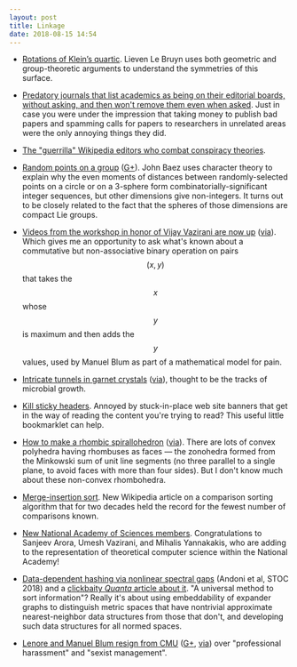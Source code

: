 ```yaml
---
layout: post
title: Linkage
date: 2018-08-15 14:54
---
```

* [Rotations of Klein’s quartic](http://www.neverendingbooks.org/rotations-of-kleins-quartic). Lieven Le Bruyn uses both geometric and group-theoretic arguments to understand the symmetries of this surface.

* [Predatory journals that list academics as being on their editorial boards, without asking, and then won't remove them  even when asked](https://www.chronicle.com/article/These-Professors-Don-t-Work/244120). Just in case you were under the impression that taking money to publish bad papers and spamming calls for papers to researchers in unrelated areas were the only annoying things they did.

* [The "guerrilla" Wikipedia editors who combat conspiracy theories](https://www.wired.com/story/guerrilla-wikipedia-editors-who-combat-conspiracy-theories/).

* [Random points on a group](https://johncarlosbaez.wordpress.com/2018/07/13/random-points-on-a-group/) ([G+](https://web.archive.org/web/20190210052433/https://plus.google.com/100003628603413742554/posts/P9QhLdSYy3n)). John Baez uses character theory to explain why the even moments of distances between randomly-selected points on a circle or on a 3-sphere form combinatorially-significant integer sequences, but other dimensions give non-integers. It turns out to be closely related to the fact that the spheres of those dimensions are compact Lie groups.

* [Videos from the workshop in honor of Vijay Vazirani are now up](https://www.cs.umd.edu/users/samir/stoc2018/) ([via](https://blog.computationalcomplexity.org/2018/08/the-future-of-tcs-workshop-celebrating.html)). Which gives me an opportunity to ask what's known about a commutative but non-associative binary operation on pairs $$(x,y)$$ that takes the $$x$$ whose $$y$$ is maximum and then adds the $$y$$ values, used by Manuel Blum as part of a mathematical model for pain. 

* [Intricate tunnels in garnet crystals](https://www.nytimes.com/2018/08/08/science/garnets-tunnels-microorganisms.html) ([via](https://www.metafilter.com/175835/garnet-tunnels)), thought to be the tracks of microbial growth.

* [Kill sticky headers](https://boingboing.net/2018/08/09/fixed-position-harmful.html). Annoyed by stuck-in-place web site banners that get in the way of reading the content you're trying to read? This useful little bookmarklet can help.

* [How to make a rhombic spirallohedron](http://www.cutoutfoldup.com/977-rhombic-spirallohedron.php) ([via](https://blogs.ams.org/blogonmathblogs/2018/04/30/arts-and-crafts-night/)). There are lots of convex polyhedra having rhombuses as faces — the zonohedra formed from the Minkowski sum of unit line segments (no three parallel to a single plane, to avoid faces with more than four sides). But I don't know much about these non-convex rhombohedra.

* [Merge-insertion sort](https://en.wikipedia.org/wiki/Merge-insertion_sort). New Wikipedia article on a comparison sorting algorithm that for two decades held the record for the fewest number of comparisons known.

* [New National Academy of Sciences members](http://www.nasonline.org/news-and-multimedia/news/May-1-2018-NAS-Election.html). Congratulations to Sanjeev Arora, Umesh Vazirani, and Mihalis Yannakakis, who are adding to the representation of theoretical computer science within the National Academy!

* [Data-dependent hashing via nonlinear spectral gaps](https://www.ilyaraz.org/static/papers/spectral_gap.pdf) (Andoni et al, STOC 2018) and a [clickbaity _Quanta_ article about it](https://www.quantamagazine.org/universal-method-to-sort-complex-information-found-20180813/). "A universal method to sort information"? Really it's about using embeddability of expander graphs to distinguish metric spaces that have nontrivial approximate nearest-neighbor data structures from those that don't, and developing such data structures for all normed spaces.

* [Lenore and Manuel Blum resign from CMU](http://www.post-gazette.com/business/tech-news/2018/08/14/lenore-manuel-blum-carnegie-mellon-university-school-computer-science-project-olympus/stories/201808140055) ([G+](https://web.archive.org/web/20190210052105/https://plus.google.com/100003628603413742554/posts/46JXpxQ754m), [via](https://news.ycombinator.com/item?id=17761211)) over "professional harassment" and "sexist management".